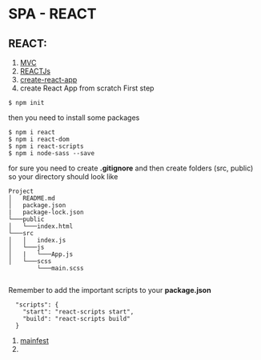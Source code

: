 # SPA - REACT 

## REACT:

1. [MVC](https://techaffinity.com/blog/mvc-architecture-benefits-of-mvc/)
1. [REACTJs](https://reactjs.org/)
1. [create-react-app](https://create-react-app.dev/)
1. create React App from scratch 
First step
```
$ npm init
```
then you need to install some packages 
```
$ npm i react
$ npm i react-dom
$ npm i react-scripts
$ npm i node-sass --save
```
for sure you need to create **.gitignore** and then create folders (src, public)
so your directory should look like
```
Project
│   README.md
│   package.json
|   package-lock.json
└───public
│   └───index.html
└───src
│   │   index.js
│   └───js
│   |   └───App.js
│   └───scss
        └───main.scss
   
```
Remember to add the important scripts to your __package.json__
```
  "scripts": {
    "start": "react-scripts start",
    "build": "react-scripts build"
  }
```

1. [mainfest](https://web.dev/add-manifest/)
1. []()

